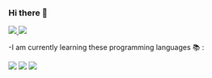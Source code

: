 ### Hi there 👋

<p>
   <a href="https://www.linkedin.com/in/yuri-flores-53b2b41a4" >
   <img src="https://img.shields.io/badge/-YuriFlores-008B8B?style=flat&logo=Linkedin&logoColor=white">
   </a>
   <a href="mailto:yuriflores2012@gmail.com" >
   <img src="https://img.shields.io/badge/Gmail--green?logo=gmail&logoColor=red&style=social">
   </a>
</p>

   -I am currently learning these programming languages :books: :
   
   <img src="https://img.shields.io/badge/-JavaScript-1C1C1C?style=flat&logo=Javascript&logoColor=yellow">
   
   <img src="https://img.shields.io/badge/-Java-1C1C1C?style=flat&logo=Java&logoColor=red">
   
   <img src="https://img.shields.io/badge/-Python-1C1C1C?style=flat&logo=Python&logoColor=blue">
